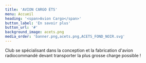 ```yaml
---
title: 'AVION CARGO ÉTS'
menu: Accueil
heading: '<span>Avion Cargo</span>'
button_label: 'En savoir plus'
button_url: '#'
background_image: acets.png
media_order: 'banner.png,acets.png,ACETS_FOND_NOIR.svg'
---
```


Club se spécialisant dans la conception et la fabrication d'avion radiocommandé devant transporter la plus grosse charge possible !